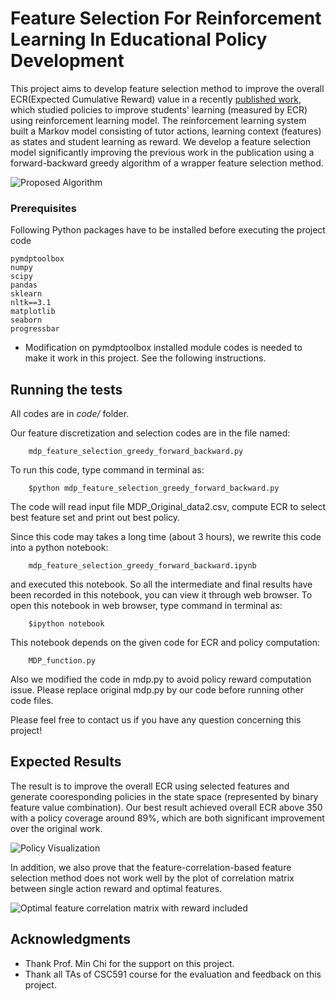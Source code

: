 # Feature Selection For Reinforcement Learning In Educational Policy Development


This project aims to develop feature selection method to improve the overall ECR(Expected Cumulative Reward) value in a recently [published work](http://dl.acm.org/citation.cfm?id=2930247), which studied policies to improve students' learning (measured by ECR) using reinforcement learning model. The  reinforcement learning system built a Markov model consisting of tutor actions, learning context (features) as states and student learning as reward. We develop a feature selection model significantly improving the previous work in the publication using a forward-backward greedy algorithm of a wrapper feature selection method.

![Proposed Algorithm](https://github.com/jerry-shijieli/CSC591_AssignedProject_Feature_Selection_For_Reinforcement_Learning/blob/master/image/feature_selection_algorithm.png)

### Prerequisites

Following Python packages have to be installed before executing the project code

```
pymdptoolbox
numpy
scipy
pandas
sklearn
nltk==3.1
matplotlib
seaborn
progressbar
```
* Modification on pymdptoolbox installed module codes is needed to make it work in this project. See the following instructions.

## Running the tests

All codes are in _code/_ folder.

Our feature discretization and selection codes are in the file named: 
```
    mdp_feature_selection_greedy_forward_backward.py
```

To run this code, type command in terminal as:
```
    $python mdp_feature_selection_greedy_forward_backward.py
```

The code will read input file MDP_Original_data2.csv, compute ECR to select best feature set and print out best policy.

Since this code may takes a long time (about 3 hours), we rewrite this code into a python notebook:
```
    mdp_feature_selection_greedy_forward_backward.ipynb
```
    
and executed this notebook. So all the intermediate and final results have been recorded in this notebook, you can view it through web browser. To open this notebook in web browser, type command in terminal as:
```
    $ipython notebook
```
    
This notebook depends on the given code for ECR and policy computation: 
```
    MDP_function.py
```
    
Also we modified the code in mdp.py to avoid policy reward computation issue. Please replace original mdp.py by our code before running other code files.

Please feel free to contact us if you have any question concerning this project! 

## Expected Results

The result is to improve the overall ECR using selected features and generate cooresponding policies in the state space (represented by binary feature value combination). Our best result achieved overall ECR above 350 with a policy coverage around 89%, which are both significant improvement over the original work. 

![Policy Visualization](https://github.com/jerry-shijieli/CSC591_AssignedProject_Feature_Selection_For_Reinforcement_Learning/blob/master/image/policy_visualization.png)

In addition, we also prove that the feature-correlation-based feature selection method does not work well by the plot of correlation matrix between single action reward and optimal features.

![Optimal feature correlation matrix with reward included](https://github.com/jerry-shijieli/CSC591_AssignedProject_Feature_Selection_For_Reinforcement_Learning/blob/master/image/correlation_of_optimal_feature_vs_reward.png)

<!--- ## Contributors

* **Shijie Li**  *(email: sli41@ncsu.edu)* 
* **Cong Mai** *(email: cmai@ncsu.edu)*
* **Yifan Guo** *(email: yguo14@ncsu.edu)* -->

## Acknowledgments

* Thank Prof. Min Chi for the support on this project.
* Thank all TAs of CSC591 course for the evaluation and feedback on this project.


